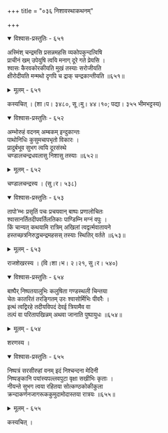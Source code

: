 +++
title = "०३६ निशावस्थाकथनम्"

+++



<details open><summary>विश्वास-प्रस्तुतिः - ६५१</summary>

अस्मिंश् चन्द्रमसि प्रसन्नमहसि व्यकोपकुन्दत्विषि  
प्राचीनं खम् उपेयुषि त्वयि मनाग् दूरे गते प्रेयसि ।  
श्वासः कैरवकोरकीयति मुखं तस्याः सरोजीयति  
क्षीरोदीयति मन्मथो दृगपि च द्राक् चन्द्रकान्तीयति ॥६५१॥
</details>

<details><summary>मूलम् - ६५१</summary>

अस्मिंश् चन्द्रमसि प्रसन्नमहसि व्यकोपकुन्दत्विषि  
प्राचीनं खम् उपेयुषि त्वयि मनाग् दूरे गते प्रेयसि ।  
श्वासः कैरवकोरकीयति मुखं तस्याः सरोजीयति  
क्षीरोदीयति मन्मथो दृगपि च द्राक् चन्द्रकान्तीयति ॥६५१॥
</details>


कस्यचित् । (शा।प। ३४८०, सू।मु। ४४।१०; पद्या। ३५५ भीमभट्टस्य)  



<details open><summary>विश्वास-प्रस्तुतिः - ६५२</summary>

अम्भोरुहं वदनम् अम्बकम् इन्दुकान्तः  
पाथोनिधिः कुसुमचापभृतो विकारः ।  
प्रादुर्बभूव सुभग त्वयि दूरसंस्थे  
चण्डालचन्द्रधवलासु निशासु तस्याः ॥६५२॥
</details>

<details><summary>मूलम् - ६५२</summary>

अम्भोरुहं वदनम् अम्बकम् इन्दुकान्तः  
पाथोनिधिः कुसुमचापभृतो विकारः ।  
प्रादुर्बभूव सुभग त्वयि दूरसंस्थे  
चण्डालचन्द्रधवलासु निशासु तस्याः ॥६५२॥
</details>


चण्डालचन्द्रस्य । (सु।र। ५३८)  



<details open><summary>विश्वास-प्रस्तुतिः - ६५३</summary>

तापो’म्भः प्रसृतिं पचः प्रचयवान् बाष्पः प्रणालोचितः  
श्वासानर्तितदीपवर्तिलतिकाः पाण्डिम्नि मग्नं वपुः ।  
किं चान्यत् कथयामि रात्रिम् अखिलां त्वद्वर्त्मवातायने  
हस्तच्छत्रनिरुद्धचन्द्रमहसस् तस्याः स्थितिर् वर्तते ॥६५३॥
</details>

<details><summary>मूलम् - ६५३</summary>

तापो’म्भः प्रसृतिं पचः प्रचयवान् बाष्पः प्रणालोचितः  
श्वासानर्तितदीपवर्तिलतिकाः पाण्डिम्नि मग्नं वपुः ।  
किं चान्यत् कथयामि रात्रिम् अखिलां त्वद्वर्त्मवातायने  
हस्तच्छत्रनिरुद्धचन्द्रमहसस् तस्याः स्थितिर् वर्तते ॥६५३॥
</details>


राजशेखरस्य । (वि।शा।भ। २।२१, सु।र। ५४०)  



<details open><summary>विश्वास-प्रस्तुतिः - ६५४</summary>

बाष्पैर् निष्पतयालुभिः कलुषिता गण्डस्थली चिन्तया   
चेतः कातरितं तरङ्गितम् उरः श्वासोर्मिभिः पीवरैः ।  
इत्थं त्वद्विरहे तदीयविपदं देवई त्रियामैव वा  
तल्पं वा परितापखिन्नम् अथवा जानाति पुष्पायुधः ॥६५४॥
</details>

<details><summary>मूलम् - ६५४</summary>

बाष्पैर् निष्पतयालुभिः कलुषिता गण्डस्थली चिन्तया   
चेतः कातरितं तरङ्गितम् उरः श्वासोर्मिभिः पीवरैः ।  
इत्थं त्वद्विरहे तदीयविपदं देवई त्रियामैव वा  
तल्पं वा परितापखिन्नम् अथवा जानाति पुष्पायुधः ॥६५४॥
</details>


शरणस्य ।  



<details open><summary>विश्वास-प्रस्तुतिः - ६५५</summary>

निष्पत्रं सरसीरुहां वनम् इदं निश्चन्दना मेदिनी  
निष्पङ्कानि पयांस्यपल्लवपुटा वृक्षा सखीभिः कृताः ।  
नीयन्ते सुभग त्वया रहितया सोत्कण्ठकोकीकुला  
क्रन्दाकर्णनजागरूककुमुदामोदास्तया रात्रयः ॥६५५॥
</details>

<details><summary>मूलम् - ६५५</summary>

निष्पत्रं सरसीरुहां वनम् इदं निश्चन्दना मेदिनी  
निष्पङ्कानि पयांस्यपल्लवपुटा वृक्षा सखीभिः कृताः ।  
नीयन्ते सुभग त्वया रहितया सोत्कण्ठकोकीकुला  
क्रन्दाकर्णनजागरूककुमुदामोदास्तया रात्रयः ॥६५५॥
</details>


कस्यचित् ।  

